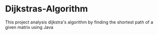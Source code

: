 # Dijkstras-Algorithm
This project analysis dijkstra's algorithm by finding the shortest path of a given matrix using Java
